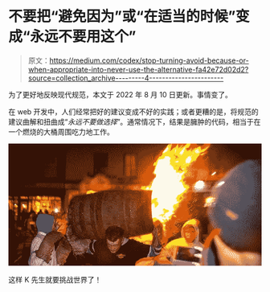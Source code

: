 # 不要把“避免因为”或“在适当的时候”变成“永远不要用这个”

> 原文：<https://medium.com/codex/stop-turning-avoid-because-or-when-appropriate-into-never-use-the-alternative-fa42e72d02d2?source=collection_archive---------4----------------------->

为了更好地反映现代规范，本文于 2022 年 8 月 10 日更新。事情变了。

在 web 开发中，人们经常把好的建议变成不好的实践；或者更糟的是，将规范的建议曲解和扭曲成“*永远不要做选择*”。通常情况下，结果是臃肿的代码，相当于在一个燃烧的大桶周围吃力地工作。

![](img/712d71dc136f2084a962da2ceb4ab200.png)

这样 K 先生就要挑战世界了！